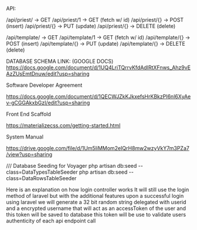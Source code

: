 <!--
API List
added by Dan
date updated: May 16, 2021
-->
API:

/api/priest/            -> GET
/api/priest/1           -> GET      (fetch w/ id)
/api/priest/{}          -> POST     (insert)
/api/priest/{}          -> PUT      (update)
/api/priest/{}          -> DELETE   (delete)

/api/template/          -> GET
/api/template/1         -> GET      (fetch w/ id)
/api/template/{}        -> POST     (insert)
/api/template/{}        -> PUT      (update)
/api/template/{}        -> DELETE   (delete)


<!--
Database Schema Link
added by Dan
date updated: May 14, 2021
-->
DATABASE SCHEMA LINK: (GOOGLE DOCS)
https://docs.google.com/document/d/1UQ4LriTQrrvKfdAdIRtXFnws_Ahz9vEAzZUsEmtDnuw/edit?usp=sharing


<!--
Software Developer Agreement
added by Jul
date added: May 13, 2021
-->

Software Developer Agreement

https://docs.google.com/document/d/1QECWJZkKJkxefsHrKBkzPI6nl6XyAev-gCGGAkxbGzI/edit?usp=sharing


<!--
Materialize CSS
added by Jul
date added: May 14, 2021
Front End Scaffolding
-->
Front End Scaffold

https://materializecss.com/getting-started.html


<!-- 
    Software Manual
    Added By Jul
    date added: July 11, 2021
-->
System Manual

https://drive.google.com/file/d/1Um5liMMom2eIQrH8mw2wzyVkY7m3PZa7/view?usp=sharing


/// Database Seeding for Voyager
php artisan db:seed --class=DataTypesTableSeeder
php artisan db:seed --class=DataRowsTableSeeder


<!-- Login Flow -->
Here is an explanation on how login controller works
It will still use the login method of laravel but with the additional features
upon a successful login using laravel we will generate a 32 bit
random string delegated with userid and a encrypted username that will act
as an accessToken of the user and this token will be saved to database
this token will be use to validate users authenticity of each api endpoint call
